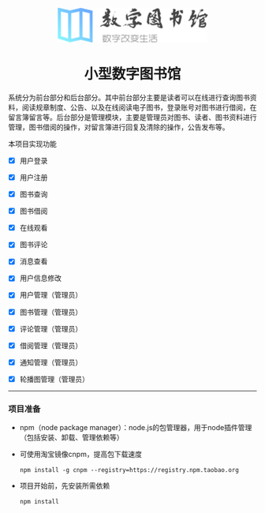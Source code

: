 <p align = "center">
<img src="https://github.com/Narotoconan/Digital_Library/blob/master/resources/logo.png" height="70" />
</p>


<h1 align = "center">小型数字图书馆</h1>

系统分为前台部分和后台部分。其中前台部分主要是读者可以在线进行查询图书资料，阅读规章制度、公告、以及在线阅读电子图书，登录账号对图书进行借阅，在留言簿留言等。后台部分是管理模块，主要是管理员对图书、读者、图书资料进行管理，图书借阅的操作，对留言簿进行回复及清除的操作，公告发布等。

本项目实现功能

- [x] 用户登录  
- [x] 用户注册

- [x] 图书查询

- [x] 图书借阅

- [x] 在线观看
- [x] 图书评论
- [x] 消息查看
- [x] 用户信息修改
- [x] 用户管理（管理员）
- [x] 图书管理（管理员）
- [x] 评论管理（管理员）
- [x] 借阅管理（管理员）
- [x] 通知管理（管理员）
- [x] 轮播图管理（管理员）

------

### 项目准备

- npm（node package manager）：node.js的包管理器，用于node插件管理（包括安装、卸载、管理依赖等）

- 可使用淘宝镜像cnpm，提高包下载速度

  ```
  npm install -g cnpm --registry=https://registry.npm.taobao.org
  ```


- 项目开始前，先安装所需依赖

  ```
  npm install
  ```

  




